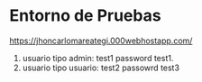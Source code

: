 # Entorno de Pruebas

https://jhoncarlomareategi.000webhostapp.com/
1. usuario tipo admin: test1      password test1.
2. usuario tipo usuario: test2     passowrd test3



